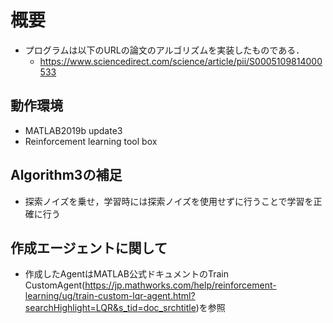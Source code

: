 # 概要

* プログラムは以下のURLの論文のアルゴリズムを実装したものである．
  * https://www.sciencedirect.com/science/article/pii/S0005109814000533

## 動作環境

* MATLAB2019b update3
* Reinforcement learning tool box


## Algorithm3の補足

* 探索ノイズを乗せ，学習時には探索ノイズを使用せずに行うことで学習を正確に行う

## 作成エージェントに関して

* 作成したAgentはMATLAB公式ドキュメントのTrain CustomAgent(https://jp.mathworks.com/help/reinforcement-learning/ug/train-custom-lqr-agent.html?searchHighlight=LQR&s_tid=doc_srchtitle)を参照

